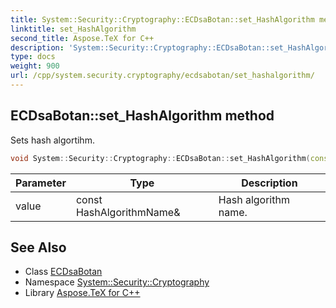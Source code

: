 ```yaml
---
title: System::Security::Cryptography::ECDsaBotan::set_HashAlgorithm method
linktitle: set_HashAlgorithm
second_title: Aspose.TeX for C++
description: 'System::Security::Cryptography::ECDsaBotan::set_HashAlgorithm method. Sets hash algortihm in C++.'
type: docs
weight: 900
url: /cpp/system.security.cryptography/ecdsabotan/set_hashalgorithm/
---
```

## ECDsaBotan::set_HashAlgorithm method


Sets hash algortihm.

```cpp
void System::Security::Cryptography::ECDsaBotan::set_HashAlgorithm(const HashAlgorithmName &value)
```


| Parameter | Type | Description |
| --- | --- | --- |
| value | const HashAlgorithmName\& | Hash algorithm name. |

## See Also

* Class [ECDsaBotan](../)
* Namespace [System::Security::Cryptography](../../)
* Library [Aspose.TeX for C++](../../../)
